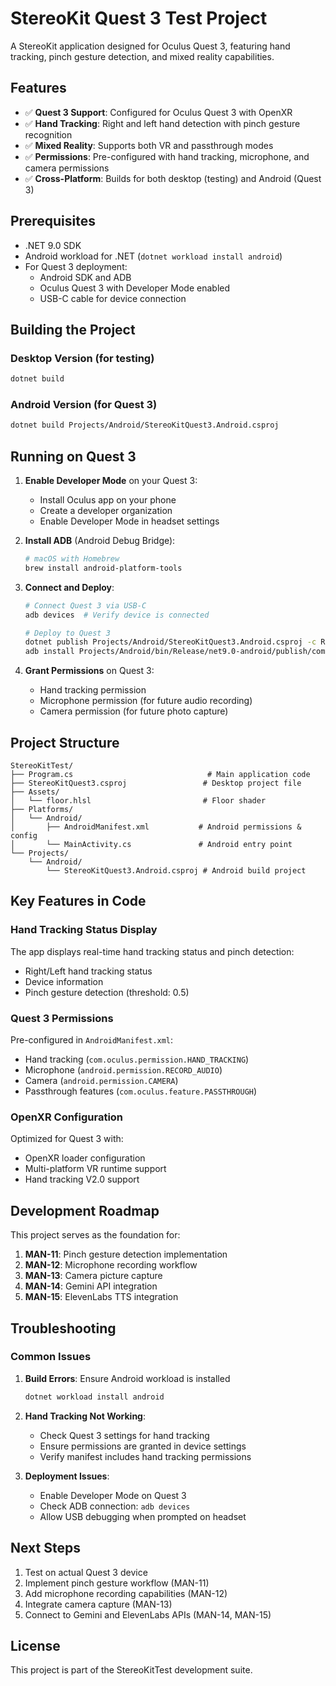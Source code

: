# StereoKit Quest 3 Test Project

A StereoKit application designed for Oculus Quest 3, featuring hand tracking, pinch gesture detection, and mixed reality capabilities.

## Features

- ✅ **Quest 3 Support**: Configured for Oculus Quest 3 with OpenXR
- ✅ **Hand Tracking**: Right and left hand detection with pinch gesture recognition
- ✅ **Mixed Reality**: Supports both VR and passthrough modes
- ✅ **Permissions**: Pre-configured with hand tracking, microphone, and camera permissions
- ✅ **Cross-Platform**: Builds for both desktop (testing) and Android (Quest 3)

## Prerequisites

- .NET 9.0 SDK
- Android workload for .NET (`dotnet workload install android`)
- For Quest 3 deployment:
  - Android SDK and ADB
  - Oculus Quest 3 with Developer Mode enabled
  - USB-C cable for device connection

## Building the Project

### Desktop Version (for testing)
```bash
dotnet build
```

### Android Version (for Quest 3)
```bash
dotnet build Projects/Android/StereoKitQuest3.Android.csproj
```

## Running on Quest 3

1. **Enable Developer Mode** on your Quest 3:
   - Install Oculus app on your phone
   - Create a developer organization
   - Enable Developer Mode in headset settings

2. **Install ADB** (Android Debug Bridge):
   ```bash
   # macOS with Homebrew
   brew install android-platform-tools
   ```

3. **Connect and Deploy**:
   ```bash
   # Connect Quest 3 via USB-C
   adb devices  # Verify device is connected
   
   # Deploy to Quest 3
   dotnet publish Projects/Android/StereoKitQuest3.Android.csproj -c Release
   adb install Projects/Android/bin/Release/net9.0-android/publish/com.companyname.stereokitquest3.apk
   ```

4. **Grant Permissions** on Quest 3:
   - Hand tracking permission
   - Microphone permission (for future audio recording)
   - Camera permission (for future photo capture)

## Project Structure

```
StereoKitTest/
├── Program.cs                              # Main application code
├── StereoKitQuest3.csproj                 # Desktop project file
├── Assets/
│   └── floor.hlsl                         # Floor shader
├── Platforms/
│   └── Android/
│       ├── AndroidManifest.xml           # Android permissions & config
│       └── MainActivity.cs               # Android entry point
└── Projects/
    └── Android/
        └── StereoKitQuest3.Android.csproj # Android build project
```

## Key Features in Code

### Hand Tracking Status Display
The app displays real-time hand tracking status and pinch detection:
- Right/Left hand tracking status
- Device information
- Pinch gesture detection (threshold: 0.5)

### Quest 3 Permissions
Pre-configured in `AndroidManifest.xml`:
- Hand tracking (`com.oculus.permission.HAND_TRACKING`)
- Microphone (`android.permission.RECORD_AUDIO`)
- Camera (`android.permission.CAMERA`)
- Passthrough features (`com.oculus.feature.PASSTHROUGH`)

### OpenXR Configuration
Optimized for Quest 3 with:
- OpenXR loader configuration
- Multi-platform VR runtime support
- Hand tracking V2.0 support

## Development Roadmap

This project serves as the foundation for:
1. **MAN-11**: Pinch gesture detection implementation
2. **MAN-12**: Microphone recording workflow
3. **MAN-13**: Camera picture capture
4. **MAN-14**: Gemini API integration
5. **MAN-15**: ElevenLabs TTS integration

## Troubleshooting

### Common Issues

1. **Build Errors**: Ensure Android workload is installed
   ```bash
   dotnet workload install android
   ```

2. **Hand Tracking Not Working**: 
   - Check Quest 3 settings for hand tracking
   - Ensure permissions are granted in device settings
   - Verify manifest includes hand tracking permissions

3. **Deployment Issues**:
   - Enable Developer Mode on Quest 3
   - Check ADB connection: `adb devices`
   - Allow USB debugging when prompted on headset

## Next Steps

1. Test on actual Quest 3 device
2. Implement pinch gesture workflow (MAN-11)
3. Add microphone recording capabilities (MAN-12)
4. Integrate camera capture (MAN-13)
5. Connect to Gemini and ElevenLabs APIs (MAN-14, MAN-15)

## License

This project is part of the StereoKitTest development suite.
